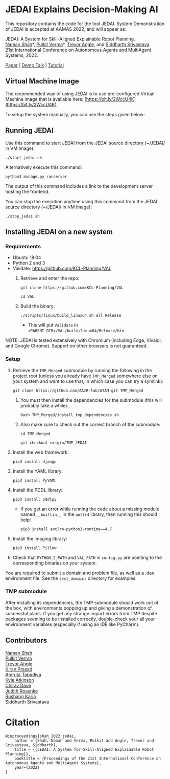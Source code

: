 # JEDAI Explains Decision-Making AI


This repository contains the code for the tool JEDAI. System Demonstration of JEDAI is accepted at AAMAS 2022, and will appear as:

JEDAI: A System for Skill-Aligned Explainable Robot Planning.<br/>
[Naman Shah](https://www.namanshah.net/)\*, 
[Pulkit Verma](https://pulkitverma.net)\*, 
[Trevor Angle](http://trevorangle.com), and 
[Siddharth Srivastava](http://siddharthsrivastava.net/). <br/>
21st International Conference on Autonomous Agents and MultiAgent Systems, 2022. <br/>

[Paper](https://aair-lab.github.io/Publications/svas_aamas22.pdf) | [Demo Talk](https://www.youtube.com/watch?v=MQdoikcnhbY) | [Tutorial](https://www.youtube.com/watch?v=57os8Ap1N5U)
<br />



## Virtual Machine Image

The recommended way of using JEDAI is to use pre-configured Virtual Machine image that is available here: [https://bit.ly/2WccU4K](https://bit.ly/2WccU4K)

To setup the system manually, you can use the steps given below:

## Running JEDAI

Use this command to start JEDAI from the JEDAI source directory (~/JEDAI/ in VM Image).

`./start_jedai.sh`

Alternatively execute this command:

`python3 manage.py runserver`

The output of this command includes a link to the development server hosting the frontend. 

You can stop the execution anytime using this command from the JEDAI source directory (~/JEDAI/ in VM Image):


`./stop_jedai.sh`




## Installing JEDAI on a new system

### Requirements

- Ubuntu 18.04
- Python 2 and 3
- Validate: https://github.com/KCL-Planning/VAL
  1. Retrieve and enter the repo:
     
     `git clone https://github.com/KCL-Planning/VAL`
     
     `cd VAL`
     
  2. Build the binary:
    
     `./scripts/linux/build_linux64.sh all Release`
  
     - This will put `Validate` in `<PARENT_DIR>/VAL/build/linux64/Release/bin`
    
 NOTE: JEDAI is tested extensively with Chromium (including Edge, Vivaldi, and Google Chrome). Support on other browsers is not guaranteed.  

    
### Setup

1. Retrieve the `TMP_Merged` submodule by running the following in the project root
   (unless you already have `TMP_Merged` somewhere else on your system and want to use that,
    in which case you can try a symlink):

   `git clone https://github.com/AAIR-lab/ATAM.git TMP_Merged`
    
    1. You must then install the dependencies for the submodule (this will probably take a while):
    
        `bash TMP_Merged/install_tmp_dependencies.sh`
    
    2. Also make sure to check out the correct branch of the submodule:
        
        `cd TMP_Merged`
         
        `git checkout origin/TMP_JEDAI`


2. Install the web framework:

    `pip3 install django`


3. Install the YAML library:

   `pip3 install PyYAML`


4. Install the PDDL library:

    `pip3 install pddlpy`
    
    - If you get an error while running the code about a missing module named `__builtin__` in the `antlr4` library, then running this should help:
        
        `pip3 install antlr4-python3-runtime==4.7`

5. Install the imaging library:
    
    `pip3 install Pillow`


4. Check that `PYTHON_2_PATH` and `VAL_PATH` in `config.py` are pointing to the corresponding binaries on your system.


You are required to submit a domain and problem file, as well as a .dae environment file. See the `test_domains` directory for examples.

### TMP submodule

After installing its dependencies, the TMP submodule should work out of the box, with environments popping up and giving a demonstration of successful plans.
If you get any strange import errors from TMP despite packages seeming to be installed correctly, double-check your
all your environment variables (especially if using an IDE like PyCharm).


## Contributors

[Naman Shah](https://www.namanshah.net/)<br/>
[Pulkit Verma](https://pulkitverma.net)<br/>
[Trevor Angle](http://trevorangle.com) <br/>
[Kiran Prasad](https://github.com/kiranprasad)<br/>
[Amruta Tapadiya](https://github.com/amy88amy)<br/>
[Kyle Atkinson](https://github.com/KyleTheEpic)<br/>
[Chirav Dave](https://chiravdave.github.io/)<br/>
[Judith Rosenke](https://www.linkedin.com/in/judith-rosenke/)<br/>
[Rushang Karia](https://github.com/RushangKaria)<br/>
[Siddharth Srivastava](https://siddharthsrivastava.net/)




# Citation
```
@inproceedings{shah_2022_jedai,
    author = {Shah, Naman and Verma, Pulkit and Angle, Trevor and Srivastava, Siddharth},
    title = {{JEDAI: A System for Skill-Aligned Explainable Robot Planning}},
    booktitle = {Proceedings of the 21st International Conference on Autonomous Agents and MultiAgent Systems},
    year={2022}
}
```
